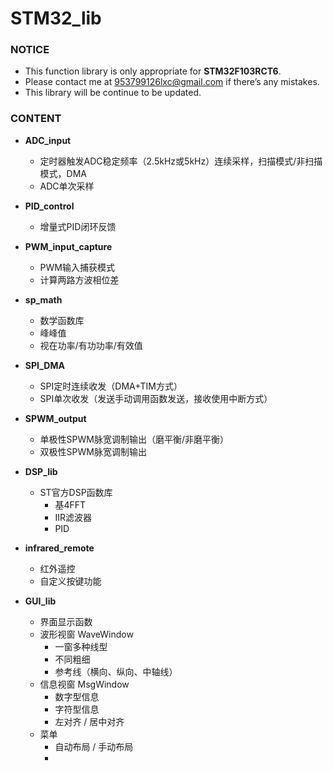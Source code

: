# STM32_lib

### NOTICE

- This function library is only appropriate for **STM32F103RCT6**.
- Please contact me at 953799126lxc@gmail.com if there’s any mistakes.
- This library will be continue to be updated.

### CONTENT

- **ADC_input**
    - 定时器触发ADC稳定频率（2.5kHz或5kHz）连续采样，扫描模式/非扫描模式，DMA
    - ADC单次采样
- **PID_control**
    - 增量式PID闭环反馈
- **PWM_input_capture**
    - PWM输入捕获模式
    - 计算两路方波相位差
- **sp_math**
    - 数学函数库
    - 峰峰值
    - 视在功率/有功功率/有效值
- **SPI_DMA**
    - SPI定时连续收发（DMA+TIM方式）
    - SPI单次收发（发送手动调用函数发送，接收使用中断方式）
- **SPWM_output**
    - 单极性SPWM脉宽调制输出（磨平衡/非磨平衡）
    - 双极性SPWM脉宽调制输出
- **DSP_lib**
    - ST官方DSP函数库
        - 基4FFT
        - IIR滤波器
        - PID
- **infrared_remote**
    - 红外遥控
    - 自定义按键功能

- **GUI_lib**
    - 界面显示函数
    - 波形视窗 WaveWindow
        - 一窗多种线型
        - 不同粗细
        - 参考线（横向、纵向、中轴线）
    - 信息视窗 MsgWindow
        - 数字型信息
        - 字符型信息
        - 左对齐 / 居中对齐
    - 菜单
        - 自动布局 / 手动布局
        - 
